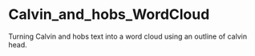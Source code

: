 # Calvin_and_hobs_WordCloud
Turning Calvin and hobs text into a word cloud using an outline of calvin head.
